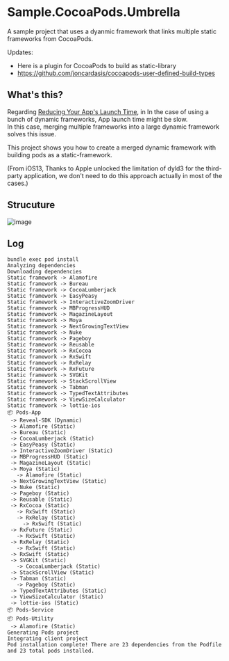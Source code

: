 # Sample.CocoaPods.Umbrella

A sample project that uses a dyanmic framework that links multiple static frameworks from CocoaPods.

Updates:
  - Here is a plugin for CocoaPods to build as static-library
  - https://github.com/joncardasis/cocoapods-user-defined-build-types

## What's this?

Regarding [Reducing Your App's Launch Time](https://developer.apple.com/documentation/xcode/reducing-your-app-s-launch-time), in In the case of using a bunch of dynamic frameworks, App launch time might be slow.  
In this case, merging multiple frameworks into a large dynamic framework solves this issue.

This project shows you how to create a merged dynamic framework with building pods as a static-framework.

(From iOS13, Thanks to Apple unlocked the limitation of dyld3 for the third-party application, we don't need to do this approach actually in most of the cases.)

## Strucuture

![image](https://user-images.githubusercontent.com/1888355/103131733-41c7cb80-46e5-11eb-91fe-8f497ff0016c.png)

## Log

```
bundle exec pod install
Analyzing dependencies
Downloading dependencies
Static framework -> Alamofire
Static framework -> Bureau
Static framework -> CocoaLumberjack
Static framework -> EasyPeasy
Static framework -> InteractiveZoomDriver
Static framework -> MBProgressHUD
Static framework -> MagazineLayout
Static framework -> Moya
Static framework -> NextGrowingTextView
Static framework -> Nuke
Static framework -> Pageboy
Static framework -> Reusable
Static framework -> RxCocoa
Static framework -> RxSwift
Static framework -> RxRelay
Static framework -> RxFuture
Static framework -> SVGKit
Static framework -> StackScrollView
Static framework -> Tabman
Static framework -> TypedTextAttributes
Static framework -> ViewSizeCalculator
Static framework -> lottie-ios
📦 Pods-App
 -> Reveal-SDK (Dynamic)
 -> Alamofire (Static)
 -> Bureau (Static)
 -> CocoaLumberjack (Static)
 -> EasyPeasy (Static)
 -> InteractiveZoomDriver (Static)
 -> MBProgressHUD (Static)
 -> MagazineLayout (Static)
 -> Moya (Static)
   -> Alamofire (Static)
 -> NextGrowingTextView (Static)
 -> Nuke (Static)
 -> Pageboy (Static)
 -> Reusable (Static)
 -> RxCocoa (Static)
   -> RxSwift (Static)
   -> RxRelay (Static)
     -> RxSwift (Static)
 -> RxFuture (Static)
   -> RxSwift (Static)
 -> RxRelay (Static)
   -> RxSwift (Static)
 -> RxSwift (Static)
 -> SVGKit (Static)
   -> CocoaLumberjack (Static)
 -> StackScrollView (Static)
 -> Tabman (Static)
   -> Pageboy (Static)
 -> TypedTextAttributes (Static)
 -> ViewSizeCalculator (Static)
 -> lottie-ios (Static)
📦 Pods-Service
📦 Pods-Utility
 -> Alamofire (Static)
Generating Pods project
Integrating client project
Pod installation complete! There are 23 dependencies from the Podfile and 23 total pods installed.
```
